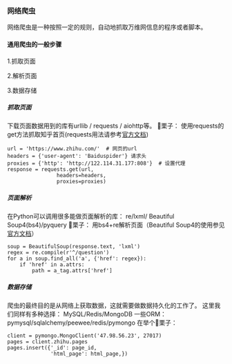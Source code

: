 ### 网络爬虫
网络爬虫是一种按照一定的规则，自动地抓取万维网信息的程序或者脚本。
#### 通用爬虫的一般步骤
1.抓取页面

2.解析页面

3.数据存储


##### 抓取页面
下载页面数据用到的库有urllib / requests / aiohttp等。
🌰栗子：
使用requests的get方法抓取知乎首页(requests用法请参考[官方文档](http://cn.python-requests.org/zh_CN/latest/))
```
url = 'https://www.zhihu.com/'  # 网页的url
headers = {'user-agent': 'Baiduspider'} 请求头 
proxies = {'http': 'http://122.114.31.177:808'}  # 设置代理
response = requests.get(url,
                headers=headers,
                proxies=proxies)
```

##### 页面解析
在Python可以调用很多能做页面解析的库：
re/lxml/ Beautiful Soup4(bs4)/pyquery
🌰栗子：
用bs4+re解析页面（Beautiful Soup4的使用参见[官方文档](https://www.crummy.com/software/BeautifulSoup/bs4/doc/index.zh.html)）
```
soup = BeautifulSoup(response.text, 'lxml')
regex = re.compile(r'^/question')
for a in soup.find_all('a', {'href': regex}):
    if 'href' in a.attrs:
        path = a_tag.attrs['href']
```

##### 数据存储
爬虫的最终目的是从网络上获取数据，这就需要做数据持久化的工作了。
这里我们同样有多种选择：
MySQL/Redis/MongoDB
一些ORM：pymysql/sqlalchemy/peewee/redis/pymongo
在举个🌰栗子：
```
client = pymongo.MongoClient('47.98.56.23', 27017)
pages = client.zhihu.pages
pages.insert({'_id': page_id,
              'html_page': html_page,})    
```
